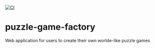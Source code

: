 [![CI](https://github.com/SpoderVapson/puzzle-game-factory/actions/workflows/build.yml/badge.svg)](https://github.com/SpoderVapson/puzzle-game-factory/actions/workflows/build.yml)
# puzzle-game-factory
Web application for users to create their own worlde-like puzzle games